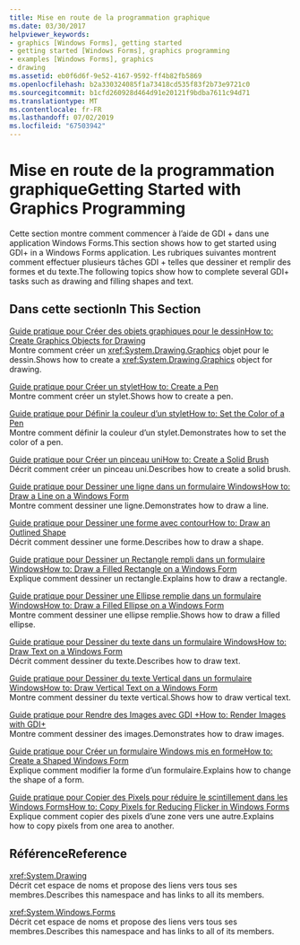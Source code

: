 ```yaml
---
title: Mise en route de la programmation graphique
ms.date: 03/30/2017
helpviewer_keywords:
- graphics [Windows Forms], getting started
- getting started [Windows Forms], graphics programming
- examples [Windows Forms], graphics
- drawing
ms.assetid: eb0f6d6f-9e52-4167-9592-ff4b82fb5869
ms.openlocfilehash: b2a330324085f1a73418cd535f83f2b73e9721c0
ms.sourcegitcommit: b1cfd260928d464d91e20121f9bdba7611c94d71
ms.translationtype: MT
ms.contentlocale: fr-FR
ms.lasthandoff: 07/02/2019
ms.locfileid: "67503942"
---
```

# <a name="getting-started-with-graphics-programming"></a><span data-ttu-id="9fbcd-102">Mise en route de la programmation graphique</span><span class="sxs-lookup"><span data-stu-id="9fbcd-102">Getting Started with Graphics Programming</span></span>
<span data-ttu-id="9fbcd-103">Cette section montre comment commencer à l’aide de GDI + dans une application Windows Forms.</span><span class="sxs-lookup"><span data-stu-id="9fbcd-103">This section shows how to get started using GDI+ in a Windows Forms application.</span></span> <span data-ttu-id="9fbcd-104">Les rubriques suivantes montrent comment effectuer plusieurs tâches GDI + telles que dessiner et remplir des formes et du texte.</span><span class="sxs-lookup"><span data-stu-id="9fbcd-104">The following topics show how to complete several GDI+ tasks such as drawing and filling shapes and text.</span></span>  
  
## <a name="in-this-section"></a><span data-ttu-id="9fbcd-105">Dans cette section</span><span class="sxs-lookup"><span data-stu-id="9fbcd-105">In This Section</span></span>  
 [<span data-ttu-id="9fbcd-106">Guide pratique pour Créer des objets graphiques pour le dessin</span><span class="sxs-lookup"><span data-stu-id="9fbcd-106">How to: Create Graphics Objects for Drawing</span></span>](how-to-create-graphics-objects-for-drawing.md)  
 <span data-ttu-id="9fbcd-107">Montre comment créer un <xref:System.Drawing.Graphics> objet pour le dessin.</span><span class="sxs-lookup"><span data-stu-id="9fbcd-107">Shows how to create a <xref:System.Drawing.Graphics> object for drawing.</span></span>  
  
 [<span data-ttu-id="9fbcd-108">Guide pratique pour Créer un stylet</span><span class="sxs-lookup"><span data-stu-id="9fbcd-108">How to: Create a Pen</span></span>](how-to-create-a-pen.md)  
 <span data-ttu-id="9fbcd-109">Montre comment créer un stylet.</span><span class="sxs-lookup"><span data-stu-id="9fbcd-109">Shows how to create a pen.</span></span>  
  
 [<span data-ttu-id="9fbcd-110">Guide pratique pour Définir la couleur d’un stylet</span><span class="sxs-lookup"><span data-stu-id="9fbcd-110">How to: Set the Color of a Pen</span></span>](how-to-set-the-color-of-a-pen.md)  
 <span data-ttu-id="9fbcd-111">Montre comment définir la couleur d’un stylet.</span><span class="sxs-lookup"><span data-stu-id="9fbcd-111">Demonstrates how to set the color of a pen.</span></span>  
  
 [<span data-ttu-id="9fbcd-112">Guide pratique pour Créer un pinceau uni</span><span class="sxs-lookup"><span data-stu-id="9fbcd-112">How to: Create a Solid Brush</span></span>](how-to-create-a-solid-brush.md)  
 <span data-ttu-id="9fbcd-113">Décrit comment créer un pinceau uni.</span><span class="sxs-lookup"><span data-stu-id="9fbcd-113">Describes how to create a solid brush.</span></span>  
  
 [<span data-ttu-id="9fbcd-114">Guide pratique pour Dessiner une ligne dans un formulaire Windows</span><span class="sxs-lookup"><span data-stu-id="9fbcd-114">How to: Draw a Line on a Windows Form</span></span>](how-to-draw-a-line-on-a-windows-form.md)  
 <span data-ttu-id="9fbcd-115">Montre comment dessiner une ligne.</span><span class="sxs-lookup"><span data-stu-id="9fbcd-115">Demonstrates how to draw a line.</span></span>  
  
 [<span data-ttu-id="9fbcd-116">Guide pratique pour Dessiner une forme avec contour</span><span class="sxs-lookup"><span data-stu-id="9fbcd-116">How to: Draw an Outlined Shape</span></span>](how-to-draw-an-outlined-shape.md)  
 <span data-ttu-id="9fbcd-117">Décrit comment dessiner une forme.</span><span class="sxs-lookup"><span data-stu-id="9fbcd-117">Describes how to draw a shape.</span></span>  
  
 [<span data-ttu-id="9fbcd-118">Guide pratique pour Dessiner un Rectangle rempli dans un formulaire Windows</span><span class="sxs-lookup"><span data-stu-id="9fbcd-118">How to: Draw a Filled Rectangle on a Windows Form</span></span>](how-to-draw-a-filled-rectangle-on-a-windows-form.md)  
 <span data-ttu-id="9fbcd-119">Explique comment dessiner un rectangle.</span><span class="sxs-lookup"><span data-stu-id="9fbcd-119">Explains how to draw a rectangle.</span></span>  
  
 [<span data-ttu-id="9fbcd-120">Guide pratique pour Dessiner une Ellipse remplie dans un formulaire Windows</span><span class="sxs-lookup"><span data-stu-id="9fbcd-120">How to: Draw a Filled Ellipse on a Windows Form</span></span>](how-to-draw-a-filled-ellipse-on-a-windows-form.md)  
 <span data-ttu-id="9fbcd-121">Montre comment dessiner une ellipse remplie.</span><span class="sxs-lookup"><span data-stu-id="9fbcd-121">Shows how to draw a filled ellipse.</span></span>  
  
 [<span data-ttu-id="9fbcd-122">Guide pratique pour Dessiner du texte dans un formulaire Windows</span><span class="sxs-lookup"><span data-stu-id="9fbcd-122">How to: Draw Text on a Windows Form</span></span>](how-to-draw-text-on-a-windows-form.md)  
 <span data-ttu-id="9fbcd-123">Décrit comment dessiner du texte.</span><span class="sxs-lookup"><span data-stu-id="9fbcd-123">Describes how to draw text.</span></span>  
  
 [<span data-ttu-id="9fbcd-124">Guide pratique pour Dessiner du texte Vertical dans un formulaire Windows</span><span class="sxs-lookup"><span data-stu-id="9fbcd-124">How to: Draw Vertical Text on a Windows Form</span></span>](how-to-draw-vertical-text-on-a-windows-form.md)  
 <span data-ttu-id="9fbcd-125">Montre comment dessiner du texte vertical.</span><span class="sxs-lookup"><span data-stu-id="9fbcd-125">Shows how to draw vertical text.</span></span>  
  
 [<span data-ttu-id="9fbcd-126">Guide pratique pour Rendre des Images avec GDI +</span><span class="sxs-lookup"><span data-stu-id="9fbcd-126">How to: Render Images with GDI+</span></span>](how-to-render-images-with-gdi.md)  
 <span data-ttu-id="9fbcd-127">Montre comment dessiner des images.</span><span class="sxs-lookup"><span data-stu-id="9fbcd-127">Demonstrates how to draw images.</span></span>  
  
 [<span data-ttu-id="9fbcd-128">Guide pratique pour Créer un formulaire Windows mis en forme</span><span class="sxs-lookup"><span data-stu-id="9fbcd-128">How to: Create a Shaped Windows Form</span></span>](how-to-create-a-shaped-windows-form.md)  
 <span data-ttu-id="9fbcd-129">Explique comment modifier la forme d’un formulaire.</span><span class="sxs-lookup"><span data-stu-id="9fbcd-129">Explains how to change the shape of a form.</span></span>  
  
 [<span data-ttu-id="9fbcd-130">Guide pratique pour Copier des Pixels pour réduire le scintillement dans les Windows Forms</span><span class="sxs-lookup"><span data-stu-id="9fbcd-130">How to: Copy Pixels for Reducing Flicker in Windows Forms</span></span>](how-to-copy-pixels-for-reducing-flicker-in-windows-forms.md)  
 <span data-ttu-id="9fbcd-131">Explique comment copier des pixels d’une zone vers une autre.</span><span class="sxs-lookup"><span data-stu-id="9fbcd-131">Explains how to copy pixels from one area to another.</span></span>  
  
## <a name="reference"></a><span data-ttu-id="9fbcd-132">Référence</span><span class="sxs-lookup"><span data-stu-id="9fbcd-132">Reference</span></span>  
 <xref:System.Drawing>  
 <span data-ttu-id="9fbcd-133">Décrit cet espace de noms et propose des liens vers tous ses membres.</span><span class="sxs-lookup"><span data-stu-id="9fbcd-133">Describes this namespace and has links to all its members.</span></span>  
  
 <xref:System.Windows.Forms>  
 <span data-ttu-id="9fbcd-134">Décrit cet espace de noms et propose des liens vers tous ses membres.</span><span class="sxs-lookup"><span data-stu-id="9fbcd-134">Describes this namespace and has links to all of its members.</span></span>
